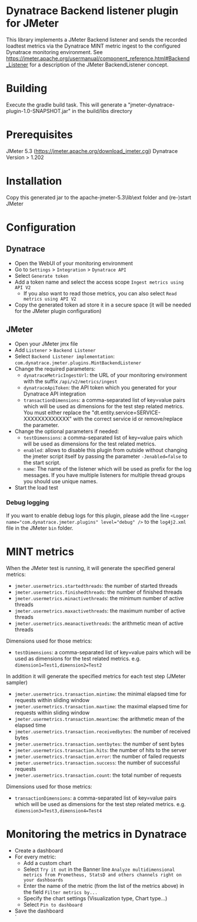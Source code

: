 # Dynatrace Backend listener plugin for JMeter
This library implements a JMeter Backend listener and sends the recorded loadtest metrics via the Dynatrace MINT metric ingest to the configured Dynatrace monitoring environment.
See https://jmeter.apache.org/usermanual/component_reference.html#Backend_Listener for a description of the JMeter BackendListener concept.  

# Building
Execute the gradle build task. This will generate a "jmeter-dynatrace-plugin-1.0-SNAPSHOT.jar" in the build/libs directory

# Prerequisites
JMeter 5.3 (https://jmeter.apache.org/download_jmeter.cgi)
Dynatrace Version > 1.202

# Installation
Copy this generated jar to the apache-jmeter-5.3\lib\ext folder and (re-)start JMeter

# Configuration
## Dynatrace
* Open the WebUI of your monitoring environment
* Go to `Settings` > `Integration` > `Dynatrace API`
* Select  `Generate token`
* Add a token name and select the access scope `Ingest metrics using API V2`
    * If you also want to read those metrics, you can also select  `Read metrics using API V2`
* Copy the generated token ad store it in a secure space (it will be needed for the JMeter plugin configuration)    
## JMeter
* Open your JMeter jmx file
* Add `Listener` > `Backend Listener`
* Select `Backend Listener implementation`: `com.dynatrace.jmeter.plugins.MintBackendListener`
* Change the required parameters:
  * `dynatraceMetricIngestUrl`: the URL of your monitoring environment with the suffix `/api/v2/metrics/ingest`
  * `dynatraceApiToken`: the API token which you generated for your Dynatrace API integration
  * `transactionDimensions`: a comma-separated list of key=value pairs which will be used as dimensions for the test step related
    metrics. You must either replace the "dt.entity.service=SERVICE-XXXXXXXXXXXXX" with the correct service id or remove/replace the
    parameter.
* Change the optional parameters if needed:
  * `testDimensions`: a comma-separated list of key=value pairs which will be used as dimensions for the test related metrics.
  * `enabled`: allows to disable this plugin from outside without changing the jmeter script itself by passing the
    parameter `-Jenabled=false` to the start script.
  * `name`: The name of the listener which will be used as prefix for the log messages. If you have multiple listeners for multiple
    thread groups you should use unique names.
* Start the load test

### Debug logging

If you want to enable debug logs for this plugin, please add the line `<Logger name="com.dynatrace.jmeter.plugins" level="debug" />`
to the `log4j2.xml` file in the JMeter `bin` folder.

# MINT metrics

When the JMeter test is running, it will generate the specified general metrics:

* `jmeter.usermetrics.startedthreads`: the number of started threads
* `jmeter.usermetrics.finishedthreads`: the number of finished threads
* `jmeter.usermetrics.minactivethreads`: the minimum number of active threads
* `jmeter.usermetrics.maxactivethreads`: the maximum number of active threads
* `jmeter.usermetrics.meanactivethreads`: the arithmetic mean of active threads

Dimensions used for those metrics:
* `testDimensions`: a comma-separated list of key=value pairs which will be used as dimensions for the test related metrics. e.g. `dimension1=Test1,dimension2=Test2`

In  addition it will generate the specified metrics for each test step (JMeter sampler)
* `jmeter.usermetrics.transaction.mintime`: the minimal elapsed time for requests within sliding window
* `jmeter.usermetrics.transaction.maxtime`:  the maximal elapsed time for requests within sliding window
* `jmeter.usermetrics.transaction.meantime`: the arithmetic mean of the elapsed time
* `jmeter.usermetrics.transaction.receivedbytes`: the number of received bytes
* `jmeter.usermetrics.transaction.sentbytes`: the number of sent bytes
* `jmeter.usermetrics.transaction.hits`: the number of hits to the server
* `jmeter.usermetrics.transaction.error`: the number of failed requests
* `jmeter.usermetrics.transaction.success`: the number of successful requests
* `jmeter.usermetrics.transaction.count`: the total number of requests


Dimensions used for those metrics:
* `transactionDimensions`: a comma-separated list of key=value pairs which will be used as dimensions for the test step related metrics. e.g. `dimension3=Test3,dimension4=Test4`

# Monitoring the metrics in Dynatrace

* Create a dashboard
* For every metric:
    * Add a custom chart
    * Select `Try it out` in the Banner line `Analyze multidimensional metrics from Prometheus, StatsD and others channels right on your dashboards`
    * Enter the name of the metric (from the list of the metrics above) in the field `Filter metrics by...`
    * Specify the chart settings (Visualization type, Chart type...)
    * Select `Pin to dashboard`
* Save the dashboard    
`